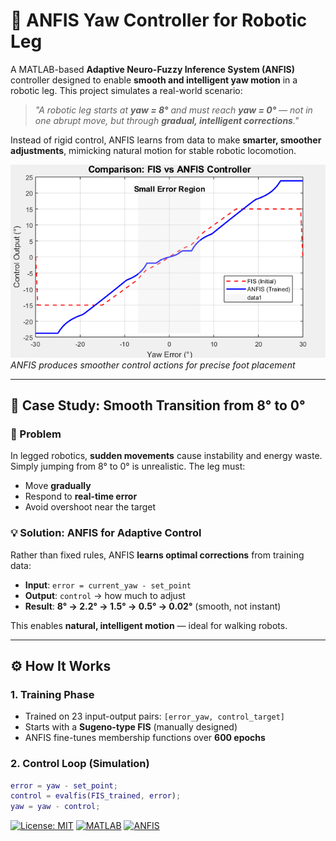 # 🤖 ANFIS Yaw Controller for Robotic Leg

A MATLAB-based **Adaptive Neuro-Fuzzy Inference System (ANFIS)** controller designed to enable **smooth and intelligent yaw motion** in a robotic leg. This project simulates a real-world scenario:

> _"A robotic leg starts at **yaw = 8°** and must reach **yaw = 0°** — not in one abrupt move, but through **gradual, intelligent corrections**."_  

Instead of rigid control, ANFIS learns from data to make **smarter, smoother adjustments**, mimicking natural motion for stable robotic locomotion.

![FIS vs ANFIS Comparison](comparison/FIS_vs_ANFIS_comparison.png)  
*ANFIS produces smoother control actions for precise foot placement*

---

## 🎯 Case Study: Smooth Transition from 8° to 0°

### 🧩 Problem
In legged robotics, **sudden movements** cause instability and energy waste. Simply jumping from 8° to 0° is unrealistic. The leg must:
- Move **gradually**
- Respond to **real-time error**
- Avoid overshoot near the target

### 💡 Solution: ANFIS for Adaptive Control
Rather than fixed rules, ANFIS **learns optimal corrections** from training data:
- **Input**: `error = current_yaw - set_point`
- **Output**: `control` → how much to adjust
- **Result**: **8° → 2.2° → 1.5° → 0.5° → 0.02°** (smooth, not instant)

This enables **natural, intelligent motion** — ideal for walking robots.

---

## ⚙️ How It Works

### 1. **Training Phase**
- Trained on 23 input-output pairs: `[error_yaw, control_target]`
- Starts with a **Sugeno-type FIS** (manually designed)
- ANFIS fine-tunes membership functions over **600 epochs**

### 2. **Control Loop (Simulation)**
```matlab
error = yaw - set_point;
control = evalfis(FIS_trained, error);
yaw = yaw - control;
```

[![License: MIT](https://img.shields.io/badge/License-MIT-yellow.svg)](https://opensource.org/licenses/MIT)
[![MATLAB](https://img.shields.io/badge/Tool-MATLAB-orange)](https://mathworks.com)
[![ANFIS](https://img.shields.io/badge/Method-ANFIS-blue)](https://en.wikipedia.org/wiki/ANFIS)
